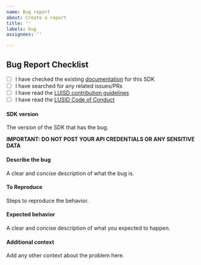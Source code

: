 ```yaml
---
name: Bug report
about: Create a report
title: ''
labels: bug
assignees: ''

---
```


## Bug Report Checklist

- [ ] I have checked the existing [documentation](https://github.com/finbourne/lusid-sdk-python-preview/wiki) for this SDK
- [ ] I have searched for any related issues/PRs
- [ ] I have read the [LUISD contribution guidelines](https://github.com/finbourne/lusid-sdk-python-preview/blob/master/CONTRIBUTING.md)
- [ ] I have read the [LUSID Code of Conduct](https://github.com/finbourne/lusid-sdk-python-preview/blob/master/CODE_OF_CONDUCT.md)

#### SDK version
The version of the SDK that has the bug. 

**IMPORTANT: DO NOT POST YOUR API CREDENTIALS OR ANY SENSITIVE DATA**

#### Describe the bug
A clear and concise description of what the bug is.

#### To Reproduce
Steps to reproduce the behavior.

#### Expected behavior
A clear and concise description of what you expected to happen.

#### Additional context
Add any other context about the problem here.

